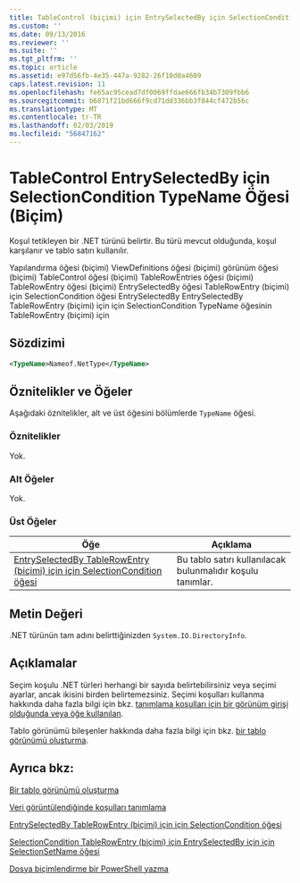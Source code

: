 ```yaml
---
title: TableControl (biçimi) için EntrySelectedBy için SelectionCondition için TypeName öğesi | Microsoft Docs
ms.custom: ''
ms.date: 09/13/2016
ms.reviewer: ''
ms.suite: ''
ms.tgt_pltfrm: ''
ms.topic: article
ms.assetid: e97d56fb-4e35-447a-9282-26f10d0a4609
caps.latest.revision: 11
ms.openlocfilehash: fe65ac95cead7df0069ffdae666fb34b7309fbb6
ms.sourcegitcommit: b6871f21bd666f9cd71dd336bb3f844cf472b56c
ms.translationtype: MT
ms.contentlocale: tr-TR
ms.lasthandoff: 02/03/2019
ms.locfileid: "56847162"
---
```

# <a name="typename-element-for-selectioncondition-for-entryselectedby-for-tablecontrol-format"></a>TableControl EntrySelectedBy için SelectionCondition TypeName Öğesi (Biçim)

Koşul tetikleyen bir .NET türünü belirtir. Bu türü mevcut olduğunda, koşul karşılanır ve tablo satırı kullanılır.

Yapılandırma öğesi (biçimi) ViewDefinitions öğesi (biçimi) görünüm öğesi (biçimi) TableControl öğesi (biçimi) TableRowEntries öğesi (biçimi) TableRowEntry öğesi (biçimi) EntrySelectedBy öğesi TableRowEntry (biçimi) için SelectionCondition öğesi EntrySelectedBy EntrySelectedBy TableRowEntry (biçimi) için için SelectionCondition TypeName öğesinin TableRowEntry (biçimi) için

## <a name="syntax"></a>Sözdizimi

```xml
<TypeName>Nameof.NetType</TypeName>
```

## <a name="attributes-and-elements"></a>Öznitelikler ve Öğeler

Aşağıdaki öznitelikler, alt ve üst öğesini bölümlerde `TypeName` öğesi.

### <a name="attributes"></a>Öznitelikler

Yok.

### <a name="child-elements"></a>Alt Öğeler

Yok.

### <a name="parent-elements"></a>Üst Öğeler

|Öğe|Açıklama|
|-------------|-----------------|
|[EntrySelectedBy TableRowEntry (biçimi) için için SelectionCondition öğesi](./selectioncondition-element-for-entryselectedby-for-tablecontrol-format.md)|Bu tablo satırı kullanılacak bulunmalıdır koşulu tanımlar.|

## <a name="text-value"></a>Metin Değeri

.NET türünün tam adını belirttiğinizden `System.IO.DirectoryInfo`.

## <a name="remarks"></a>Açıklamalar

Seçim koşulu .NET türleri herhangi bir sayıda belirtebilirsiniz veya seçimi ayarlar, ancak ikisini birden belirtemezsiniz. Seçimi koşulları kullanma hakkında daha fazla bilgi için bkz. [tanımlama koşulları için bir görünüm girişi olduğunda veya öğe kullanılan](./defining-conditions-for-displaying-data.md).

Tablo görünümü bileşenler hakkında daha fazla bilgi için bkz. [bir tablo görünümü oluşturma](./creating-a-table-view.md).

## <a name="see-also"></a>Ayrıca bkz:

[Bir tablo görünümü oluşturma](./creating-a-table-view.md)

[Veri görüntülendiğinde koşulları tanımlama](./defining-conditions-for-displaying-data.md)

[EntrySelectedBy TableRowEntry (biçimi) için için SelectionCondition öğesi](./selectioncondition-element-for-entryselectedby-for-tablecontrol-format.md)

[SelectionCondition TableRowEntry (biçimi) için EntrySelectedBy için için SelectionSetName öğesi](./selectionsetname-element-for-selectioncondition-for-entryselectedby-for-tablecontrol-format.md)

[Dosya biçimlendirme bir PowerShell yazma](./writing-a-powershell-formatting-file.md)
